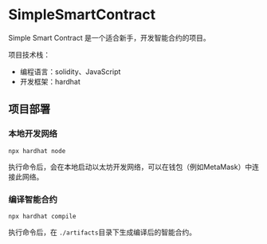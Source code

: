# SimpleSmartContract

Simple Smart Contract 是一个适合新手，开发智能合约的项目。

项目技术栈：

- 编程语言：solidity、JavaScript
- 开发框架：hardhat

## 项目部署

### 本地开发网络

```shell
npx hardhat node
```

执行命令后，会在本地启动以太坊开发网络，可以在钱包（例如MetaMask）中连接此网络。

### 编译智能合约

```shell
npx hardhat compile
```

执行命令后，在 `./artifacts`目录下生成编译后的智能合约。
